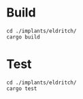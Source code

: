 # Build 
```
cd ./implants/eldritch/
cargo build
```
# Test 
```
cd ./implants/eldritch/
cargo test
```
